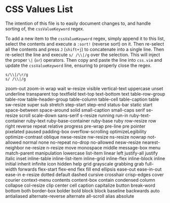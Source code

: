 # CSS Values List

The intention of this file is to easily document changes to, and handle sorting
of, the `cssValueKeyword` regex.

To add a new item to the `cssValueKeyword` regex, simply append it to this
list, select the contents and execute a `:sort!` (reverse sort) on it.  Then
re-select all the contents and press `J` (`shift+j`) to concatenate into a
single line.  Then re-select the line and execute `s/ /\\|/g` over the
selection.  This will inject the proper `\|` (`or`) operators.  Then copy and
paste the line into `css.vim` and update the `cssValueKeyword` line, ensuring
to properly close the regex.

```
s/\\|/\r/g
s/ /\\|/g
```

zoom-out
zoom-in
wrap
wait
w-resize
visible
vertical-text
uppercase
unset
underline
transparent
top
textfield
text-top
text-bottom
text
table-row-group
table-row
table-header-group
table-column
table-cell
table-caption
table
sw-resize
super
sub
stretch
step-start
step-end
status-bar
static
start
space-between
space-around
solid
small-caption
small-caps
serif
se-resize
scroll
scale-down
sans-serif
s-resize
running
run-in
ruby-text-container
ruby-text
ruby-base-container
ruby-base
ruby
row-resize
row
right
reverse
repeat
relative
progress
pre-wrap
pre-line
pre
pointer
pixelated
paused
padding-box
overflow-scrolling
optimizeLegibility
optimize-contrast
oblique
nwse-resize
nw-resize
ns-resize
nowrap
not-allowed
normal
none
no-repeat
no-drop
no-allowed
nesw-resize
nearest-neighbor
ne-resize
n-resize
move
monospace
middle
message-box
menu
match-parent
manipulation
lowercase
list-item
linear
left
justify-all
justify
italic
inset
inline-table
inline-list-item
inline-grid
inline-flex
inline-block
inline
initial
inherit
infinite
icon
hidden
help
grid
grayscale
grabbing
grab
full-width
forwards
flex-start
flex-end
flex
fill
end
ellipsis
ease-out
ease-in-out
ease-in
e-resize
dotted
default
dashed
cursive
crosshair
crisp-edges
cover
courier
context-menu
contents
content-box
contain
condensed
column
collapse
col-resize
clip
center
cell
caption
capitalize
button
break-word
bottom
both
border-box
bolder
bold
block
block
baseline
backwards
auto
antialiased
alternate-reverse
alternate
all-scroll
alias
absolute
